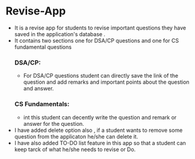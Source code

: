 # Revise-App

* It is a revise app for students to revise important questions they have saved in the application's database . 
* It contains two sections one for DSA/CP questions and one for CS fundamental questions 
   ### DSA/CP:
    * For DSA/CP questions student can directly save the link of the question and add remarks and important points about the question and answer.
   ### CS Fundamentals:
    * int this student can decently write the question and remark or answer for the question. 
* I have added delete option also , if a student wants to remove some question from the applicaton he/she can delete it.
* I have also added TO-DO list feature in this app so that a student can keep tarck of what he/she needs to revise or Do.


